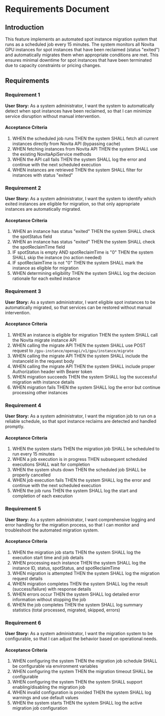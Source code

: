 # Requirements Document

## Introduction

This feature implements an automated spot instance migration system that runs as a scheduled job every 15 minutes. The system monitors all Novita GPU instances for spot instances that have been reclaimed (status "exited") and automatically migrates them when appropriate conditions are met. This ensures minimal downtime for spot instances that have been terminated due to capacity constraints or pricing changes.

## Requirements

### Requirement 1

**User Story:** As a system administrator, I want the system to automatically detect when spot instances have been reclaimed, so that I can minimize service disruption without manual intervention.

#### Acceptance Criteria

1. WHEN the scheduled job runs THEN the system SHALL fetch all current instances directly from Novita API (bypassing cache)
2. WHEN fetching instances from Novita API THEN the system SHALL use the existing NovitaApiService methods
3. WHEN the API call fails THEN the system SHALL log the error and continue with the next scheduled execution
4. WHEN instances are retrieved THEN the system SHALL filter for instances with status "exited"

### Requirement 2

**User Story:** As a system administrator, I want the system to identify which exited instances are eligible for migration, so that only appropriate instances are automatically migrated.

#### Acceptance Criteria

1. WHEN an instance has status "exited" THEN the system SHALL check the spotStatus field
2. WHEN an instance has status "exited" THEN the system SHALL check the spotReclaimTime field
3. IF spotStatus is empty AND spotReclaimTime is "0" THEN the system SHALL skip the instance (no action needed)
4. IF spotReclaimTime is not "0" THEN the system SHALL mark the instance as eligible for migration
5. WHEN determining eligibility THEN the system SHALL log the decision rationale for each exited instance

### Requirement 3

**User Story:** As a system administrator, I want eligible spot instances to be automatically migrated, so that services can be restored without manual intervention.

#### Acceptance Criteria

1. WHEN an instance is eligible for migration THEN the system SHALL call the Novita migrate instance API
2. WHEN calling the migrate API THEN the system SHALL use POST request to `/gpu-instance/openapi/v1/gpu/instance/migrate`
3. WHEN calling the migrate API THEN the system SHALL include the instanceId in the request body
4. WHEN calling the migrate API THEN the system SHALL include proper Authorization header with Bearer token
5. WHEN migration succeeds THEN the system SHALL log the successful migration with instance details
6. WHEN migration fails THEN the system SHALL log the error but continue processing other instances

### Requirement 4

**User Story:** As a system administrator, I want the migration job to run on a reliable schedule, so that spot instance reclaims are detected and handled promptly.

#### Acceptance Criteria

1. WHEN the system starts THEN the migration job SHALL be scheduled to run every 15 minutes
2. WHEN a job execution is in progress THEN subsequent scheduled executions SHALL wait for completion
3. WHEN the system shuts down THEN the scheduled job SHALL be properly cancelled
4. WHEN job execution fails THEN the system SHALL log the error and continue with the next scheduled execution
5. WHEN the job runs THEN the system SHALL log the start and completion of each execution

### Requirement 5

**User Story:** As a system administrator, I want comprehensive logging and error handling for the migration process, so that I can monitor and troubleshoot the automated migration system.

#### Acceptance Criteria

1. WHEN the migration job starts THEN the system SHALL log the execution start time and job details
2. WHEN processing each instance THEN the system SHALL log the instance ID, status, spotStatus, and spotReclaimTime
3. WHEN migration is attempted THEN the system SHALL log the migration request details
4. WHEN migration completes THEN the system SHALL log the result (success/failure) with response details
5. WHEN errors occur THEN the system SHALL log detailed error information without stopping the job
6. WHEN the job completes THEN the system SHALL log summary statistics (total processed, migrated, skipped, errors)

### Requirement 6

**User Story:** As a system administrator, I want the migration system to be configurable, so that I can adjust the behavior based on operational needs.

#### Acceptance Criteria

1. WHEN configuring the system THEN the migration job schedule SHALL be configurable via environment variables
2. WHEN configuring the system THEN the migration timeout SHALL be configurable
3. WHEN configuring the system THEN the system SHALL support enabling/disabling the migration job
4. WHEN invalid configuration is provided THEN the system SHALL log warnings and use default values
5. WHEN the system starts THEN the system SHALL log the active migration job configuration